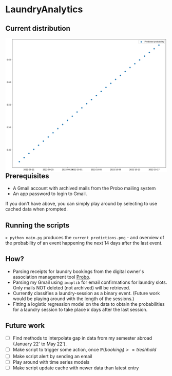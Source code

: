 # LaundryAnalytics
## Current distribution
<img src="current_predictions.png"
     alt="Markdown Monster icon"
     style="float: left; margin-right: 10px;" />

## Prerequisites 
- A Gmail account with archived mails from the Probo mailing system
- An app password to login to Gmail.

If you don't have above, you can simply play around by selecting to use cached data when prompted.

## Running the scripts
`> python main.py` produces the `current_predictions.png` - and overview of the probability of an event happening the next 14 days after the last event.


## How?
- Parsing receipts for laundry bookings from the digital owner's association management tool [Probo](https://www.prosedo.dk).
- Parsing my Gmail using `imaplib` for email confirmations for laundry slots. Only mails NOT deleted (not archived) will be retrieved. 
- Currently classifies a laundry-session as a binary event. (Future work would be playing around with the length of the sessions.)
- Fitting a logistic regression model on the data to obtain the probabilities for a laundry session to take place $k$ days after the last session. 

## Future work
- [ ] Find methods to interpolate gap in data from my semester abroad (January 22' to May 22').
- [ ] Make script to trigger some action, once $\mathbb{P}(booking_i) >= treshhold$
- [ ] Make script alert by sending an email 
- [ ] Play around with time series models
- [ ] Make script update cache with newer data than latest entry